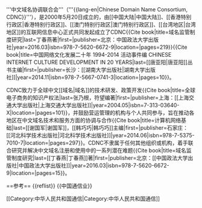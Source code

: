 '''中文域名协调联合会'''（'''{{lang-en|Chinese Domain Name Consortium, CDNC}}'''），是2000年5月20日成立的，由[[中国大陆|中国大陆]]、[[香港特别行政区|香港特别行政区]]、[[澳门特别行政区|澳门特别行政区]]、[[台湾地区|台湾地区]]的互联网信息中心正式共同发起成立了CDNC<ref>{{Cite book|title=域名监管制度研究|last=丁春燕著|first=|publisher=北京：中国政法大学出版社|year=2016.03|isbn=978-7-5620-6672-9|location=|pages=219}}</ref><ref>{{Cite book|title=中国网络文化发展二十年 1994-2014 活动事件编 CHINESE INTERNET CULTURE DEVELOPMENT IN 20 YEARS|last=[[唐亚阳|唐亚阳]]丛书主编|first=|publisher=长沙：[[湖南大学出版社|湖南大学出版社]]|year=2014.11|isbn=978-7-5667-0741-3|location=|pages=10}}</ref>。

CDNC致力于全球中文[[域名|域名]]的技术研发、政策开发<ref>{{Cite book|title=全球电子商务的知识产权法|last=张乃根，符望编著|first=|publisher=上海：[[上海交通大学出版社|上海交通大学出版社]]|year=2004.05|isbn=7-313-03640-X|location=|pages=101}}</ref>，并鼓励营运管理的机构与个人共同参与，旨在推动各地区在中文域名技术和服务方面的协调与合作<ref>{{Cite book|title=计算机网络基础|last=[[谢国军|谢国军]]，[[韩巧巧|韩巧巧]]主编|first=|publisher=石家庄：[[河北科学技术出版社|河北科学技术出版社]]|year=2014.06|isbn=978-7-5375-7010-7|location=|pages=297}}</ref>。CDNC不隶属于任何其他组织或机构，着手联合研究并解决中文域名注册和使用中的一系列潜在难题<ref>{{Cite book|title=域名监管制度研究|last=[[丁春燕|丁春燕]]著|first=|publisher=北京：[[中国政法大学出版社|中国政法大学出版社]]|year=2016.03|isbn=978-7-5620-6672-9|location=|pages=15}}</ref>。

==参考==
{{reflist}}
{{中国通信业}}

[[Category:中华人民共和国通信|Category:中华人民共和国通信]]